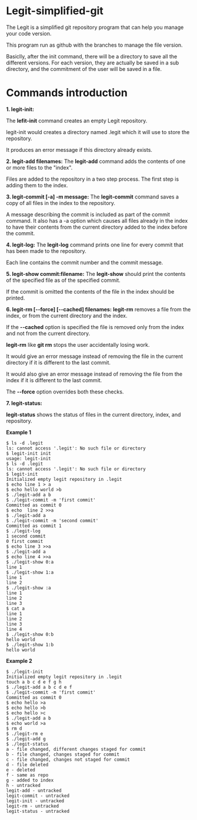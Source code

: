 # Legit-simplified-git
The Legit is a simplified git repository program that can help you manage your code version. 

This program run as github with the branches to manage the file version. 

Basiclly, after the init command, there will be a directory to save all the different versions. For each version, they are actually be saved in a sub directory, and the commitment of the user will be saved in a file. 

# Commands introduction
**1. legit-init:** 

The **lefit-init** command creates an empty Legit repository. 

legit-init would creates a directory named .legit which it will use to store the repository.

It produces an error message if this directory already exists.

**2. legit-add filenames:** 
The **legit-add** command adds the contents of one or more files to the "index".

Files are added to the repository in a two step process. The first step is adding them to the index. 

**3. legit-commit [-a] -m message:** 
The **legit-commit** command saves a copy of all files in the index to the repository.

A message describing the commit is included as part of the commit command. It also has a -a option which causes all files already in the index to have their contents from the current directory added to the index before the commit.

**4. legit-log:** 
The **legit-log** command prints one line for every commit that has been made to the repository.

Each line contains the commit number and the commit message.

**5. legit-show commit:filename:** 
The **legit-show** should print the contents of the specified file as of the specified commit.

If the commit is omitted the contents of the file in the index should be printed.

**6. legit-rm [--force] [--cached] filenames:** 
**legit-rm** removes a file from the index, or from the current directory and the index.

If the **--cached** option is specified the file is removed only from the index and not from the current directory.

**legit-rm** like **git rm** stops the user accidentally losing work.

It would give an error message instead of removing the file in the current directory if it is different to the last commit.

It would also give an error message instead of removing the file from the index if it is different to the last commit.

The **--force** option overrides both these checks.

**7. legit-status:** 

**legit-status** shows the status of files in the current directory, index, and repository.

**Example 1**
```
$ ls -d .legit
ls: cannot access '.legit': No such file or directory
$ legit-init init
usage: legit-init
$ ls -d .legit
ls: cannot access '.legit': No such file or directory
$ legit-init
Initialized empty legit repository in .legit 
$ echo line 1 > a
$ echo hello world >b
$ ./legit-add a b
$ ./legit-commit -m 'first commit'
Committed as commit 0
$ echo  line 2 >>a
$ ./legit-add a
$ ./legit-commit -m 'second commit'
Committed as commit 1
$ ./legit-log
1 second commit
0 first commit
$ echo line 3 >>a
$ ./legit-add a
$ echo line 4 >>a
$ ./legit-show 0:a
line 1
$ ./legit-show 1:a
line 1
line 2
$ ./legit-show :a
line 1
line 2
line 3
$ cat a
line 1
line 2
line 3
line 4
$ ./legit-show 0:b
hello world
$ ./legit-show 1:b
hello world
```

**Example 2**
```
$ ./legit-init
Initialized empty legit repository in .legit
touch a b c d e f g h
$ ./legit-add a b c d e f
$ ./legit-commit -m 'first commit'
Committed as commit 0
$ echo hello >a
$ echo hello >b
$ echo hello >c
$ ./legit-add a b
$ echo world >a
$ rm d
$ ./legit-rm e
$ ./legit-add g
$ ./legit-status
a - file changed, different changes staged for commit
b - file changed, changes staged for commit
c - file changed, changes not staged for commit
d - file deleted
e - deleted
f - same as repo
g - added to index
h - untracked
legit-add - untracked
legit-commit - untracked
legit-init - untracked
legit-rm - untracked
legit-status - untracked
```
